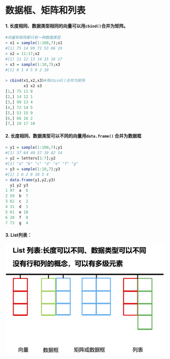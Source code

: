 # 数据框、矩阵和列表

#### 1. 长度相同、数据类型相同**的向量可以用`cbind()`合并为**矩阵。

```r
#向量和矩阵都只有一种数据类型
> x1 = sample(1:100,7);x1
#[1] 75 14 99 72 53 66 19
> x2 = 11:17;x2
#[1] 11 12 13 14 15 16 17
> x3 = sample(1:10,7);x3
#[1] 8 1 4 5 9 2 10

> cbind(x1,x2,x3)#用cbind()合并为矩阵
		x1 x2 x3 
[1,] 75 11 8 
[2,] 14 12 1 
[3,] 99 13 4 
[4,] 72 14 5 
[5,] 53 15 9 
[6,] 66 16 2
[7,] 19 17 10
```

#### 2. 长度相同、数据类型可以不同**的向量用`data.frame()` 合并为**数据框

```r
> y1 = sample(1:100,7);y1
#[1] 37 64 40 57 19 82 54
> y2 = letters[1:7];y2
#[1] "a" "b" "c" "d" "e" "f" "g"
> y3 = sample(1:10,7);y3
#[1] 1 6 2 8 10 5 4
> data.frame(y1,y2,y3)
  y1 y2 y3
1 97  a  6
2 59  b  7
3 62  c  2
4 31  d  1
5 61  e 10
6 28  f  8
7 73  g  4
```

#### 3. List列表：

![image-20200510203243474](https://raw.githubusercontent.com/yhhhygge/img/master/img20200510203245.png)

